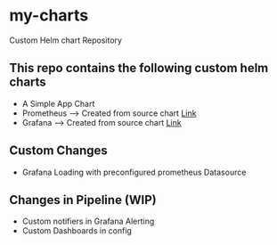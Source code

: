 # my-charts
Custom Helm chart Repository

## This repo contains the following custom helm charts
* A Simple App Chart
* Prometheus --> Created from source chart [Link](https://github.com/prometheus-community/helm-charts)
* Grafana --> Created from source chart [Link](https://github.com/grafana/helm-charts)

## Custom Changes
* Grafana Loading with preconfigured prometheus Datasource

## Changes in Pipeline (WIP)
* Custom notifiers in Grafana Alerting
* Custom Dashboards in config
